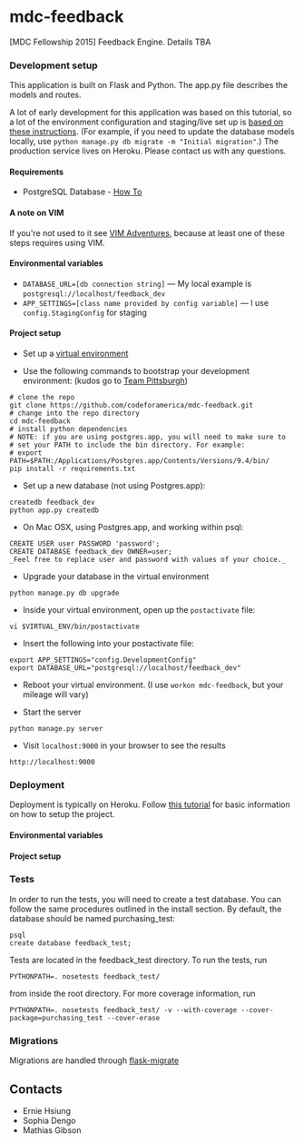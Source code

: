 # mdc-feedback
[MDC Fellowship 2015] Feedback Engine. Details TBA


### Development setup

This application is built on Flask and Python. The app.py file describes the models and routes.

A lot of early development for this application was based on this tutorial, so a lot of the environment configuration and staging/live set up is [based on these instructions](https://realpython.com/blog/python/flask-by-example-part-1-project-setup/). (For example, if you need to update the database models locally, use `python manage.py db migrate -m "Initial migration"`.) The production service lives on Heroku. Please contact us with any questions.

#### Requirements

* PostgreSQL Database - [How To](https://github.com/codeforamerica/howto/blob/master/PostgreSQL.md)

#### A note on VIM

If you're not used to it see [VIM Adventures](http://vim-adventures.com/), because at least one of these steps requires using VIM.

#### Environmental variables

* `DATABASE_URL=[db connection string]` — My local example is `postgresql://localhost/feedback_dev`
* `APP_SETTINGS=[class name provided by config variable]` — I use `config.StagingConfig` for staging

#### Project setup

* Set up a [virtual environment](https://github.com/codeforamerica/howto/blob/master/Python-Virtualenv.md)

* Use the following commands to bootstrap your development environment:
(kudos go to [Team Pittsburgh](https://github.com/codeforamerica/pittsburgh-purchasing-suite))

```
# clone the repo
git clone https://github.com/codeforamerica/mdc-feedback.git
# change into the repo directory
cd mdc-feedback
# install python dependencies
# NOTE: if you are using postgres.app, you will need to make sure to
# set your PATH to include the bin directory. For example:
# export PATH=$PATH:/Applications/Postgres.app/Contents/Versions/9.4/bin/
pip install -r requirements.txt
```

* Set up a new database (not using Postgres.app):

```
createdb feedback_dev
python app.py createdb
```

* On Mac OSX, using Postgres.app, and working within psql:

```
CREATE USER user PASSWORD 'password';
CREATE DATABASE feedback_dev OWNER=user;
_Feel free to replace user and password with values of your choice._
```
* Upgrade your database in the virtual environment

```
python manage.py db upgrade
```

* Inside your virtual environment, open up the `postactivate` file:

```
vi $VIRTUAL_ENV/bin/postactivate
```

* Insert the following into your postactivate file:

```
export APP_SETTINGS="config.DevelopmentConfig"
export DATABASE_URL="postgresql://localhost/feedback_dev"
```

* Reboot your virtual environment. (I use `workon mdc-feedback`, but your mileage will vary)

* Start the server

```
python manage.py server
```

* Visit `localhost:9000` in your browser to see the results
```
http://localhost:9000
```

### Deployment

Deployment is typically on Heroku. Follow [this tutorial](https://devcenter.heroku.com/articles/getting-started-with-python) for basic information on how to setup the project.

#### Environmental variables

#### Project setup

### Tests

In order to run the tests, you will need to create a test database. You can follow the same procedures outlined in the install section. By default, the database should be named purchasing_test:

```
psql
create database feedback_test;
```

Tests are located in the feedback_test directory. To run the tests, run
```
PYTHONPATH=. nosetests feedback_test/
```
from inside the root directory. For more coverage information, run
```
PYTHONPATH=. nosetests feedback_test/ -v --with-coverage --cover-package=purchasing_test --cover-erase
```

### Migrations
Migrations are handled through [flask-migrate](https://github.com/miguelgrinberg/Flask-Migrate#flask-migrate)

Contacts
--------

* Ernie Hsiung
* Sophia Dengo
* Mathias Gibson

